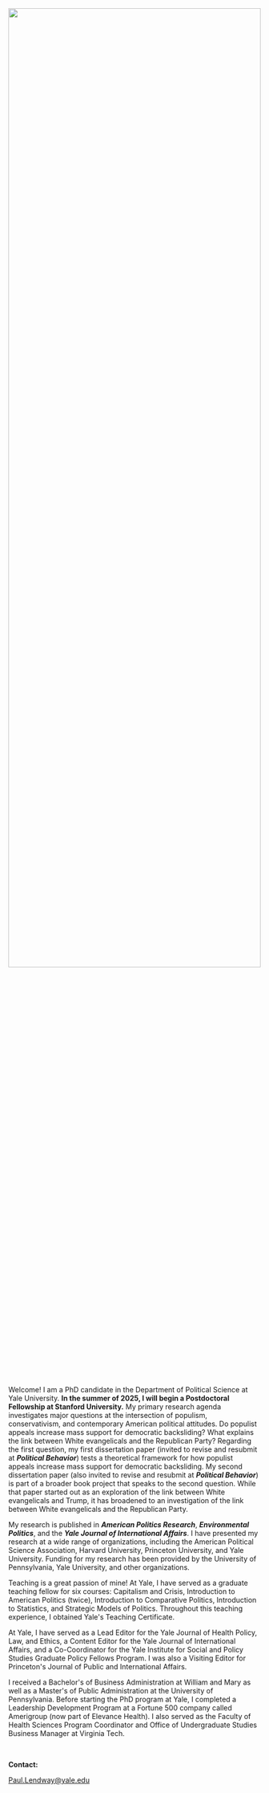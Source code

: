 <head>
<meta name="google-site-verification" content="C8Um20-6MdtkcSlOpJAMTORJyUaPrKQsnPuxmnDJDFk" />
 </head>


 

<img src = "https://user-images.githubusercontent.com/78934389/225647444-7cf7da92-f7c0-40f3-8d5c-e3d1e87c6b1b.png" width = "100%" height = "70%" style = "float:top; margin-right:20px" >



Welcome! I am a PhD candidate in the Department of Political Science at Yale University. **In the summer of 2025, I will begin a Postdoctoral Fellowship at Stanford University.** My primary research agenda investigates major questions at the intersection of populism, conservativism, and contemporary American political attitudes. Do populist appeals increase mass support for democratic backsliding? What explains the link between White evangelicals and the Republican Party? Regarding the first question, my first dissertation paper (invited to revise and resubmit at _**Political Behavior**_) tests a theoretical framework for how populist appeals increase mass support for democratic backsliding. My second dissertation paper (also invited to revise and resubmit at _**Political Behavior**_) is part of a broader book project that speaks to the second question. While that paper started out as an exploration of the link between White evangelicals and Trump, it has broadened to an investigation of the link between White evangelicals and the Republican Party. 

My research is published in _**American Politics Research**_, _**Environmental Politics**_, and the _**Yale Journal of International Affairs**_. I have presented my research at a wide range of organizations, including the American Political Science Association,  Harvard University, Princeton University, and Yale University. Funding for my research has been provided by the University of Pennsylvania, Yale University, and other organizations.

Teaching is a great passion of mine! At Yale, I have served as a graduate teaching fellow for six courses: Capitalism and Crisis, Introduction to American Politics (twice), Introduction to Comparative Politics, Introduction to Statistics, and Strategic Models of Politics. Throughout this teaching experience, I obtained Yale's Teaching Certificate.  

At Yale, I have served as a Lead Editor for the Yale Journal of Health Policy, Law, and Ethics, a Content Editor for the Yale Journal of International Affairs, and a Co-Coordinator for the Yale Institute for Social and Policy Studies Graduate Policy Fellows Program. I was also a Visiting Editor for Princeton's Journal of Public and International Affairs. 

I received a Bachelor's of Business Administration at William and Mary as well as a Master's of Public Administration at the University of Pennsylvania. Before starting the PhD program at Yale, I completed a Leadership Development Program at a Fortune 500 company called Amerigroup (now part of Elevance Health). I also served as the Faculty of Health Sciences Program Coordinator and Office of Undergraduate Studies Business Manager at Virginia Tech. 




 &nbsp;
 
**Contact:**

Paul.Lendway@yale.edu




 &nbsp;
 




